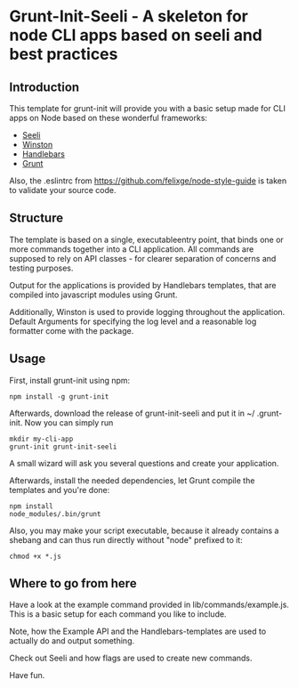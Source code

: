 # Grunt-Init-Seeli - A skeleton for node CLI apps based on seeli and best practices

## Introduction

This template for grunt-init will provide you with a basic setup made for CLI
 apps on Node based on these wonderful frameworks:
 
* [Seeli](https://github.com/esatterwhite/node-seeli)
* [Winston](https://github.com/winstonjs/winston)
* [Handlebars](http://handlebarsjs.com/)
* [Grunt](http://gruntjs.com/)

Also, the .eslintrc from https://github.com/felixge/node-style-guide is taken
to validate your source code.

## Structure

The template is based on a single, executableentry point, that binds one or 
more commands together into a CLI application. All commands are supposed to 
rely on API classes - for clearer separation of concerns and testing purposes.

Output for the applications is provided by Handlebars templates, that are 
compiled into javascript modules using Grunt.

Additionally, Winston is used to provide logging throughout the application. 
Default Arguments for specifying the log level and a reasonable log formatter
 come with the package.

## Usage

First, install grunt-init using npm:

    npm install -g grunt-init

Afterwards, download the release of grunt-init-seeli and put it in ~/
.grunt-init. Now you can simply run

    mkdir my-cli-app
    grunt-init grunt-init-seeli

A small wizard will ask you several questions and create your application.

Afterwards, install the needed dependencies, let Grunt compile the templates 
and you're done:

    npm install
    node_modules/.bin/grunt

Also, you may make your script executable, because it already contains a 
shebang and can thus run directly without "node" prefixed to it:

    chmod +x *.js

## Where to go from here

Have a look at the example command provided in lib/commands/example.js. This 
is a basic setup for each command you like to include.

Note, how the Example API and the Handlebars-templates are used to actually
 do and output something.
 
Check out Seeli and how flags are used to create new commands.

Have fun.
